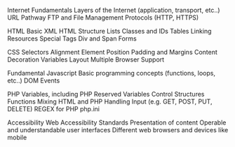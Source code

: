 Internet Fundamentals
  Layers of the Internet (application, transport, etc..)
  URL
  Pathway
  FTP and File Management
  Protocols (HTTP, HTTPS)

HTML
  Basic XML
  HTML Structure
  Lists
  Classes and IDs
  Tables
  Linking Resources
  Special Tags
  Div and Span
  Forms

CSS
  Selectors
  Alignment
  Element Position
  Padding and Margins
  Content Decoration
  Variables
  Layout
  Multiple Browser Support

Fundamental Javascript
  Basic programming concepts (functions, loops, etc..)
  DOM
  Events

PHP
  Variables, including PHP Reserved Variables
  Control Structures
  Functions
  Mixing HTML and PHP
  Handling Input (e.g. GET, POST, PUT, DELETE)
  REGEX for PHP
  php.ini

Accessibility
  Web Accessibility Standards
  Presentation of content
  Operable and understandable user interfaces
  Different web browsers and devices like mobile
